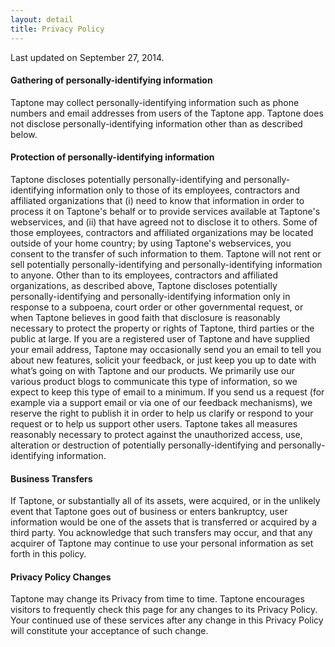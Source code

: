 ```yaml
---
layout: detail
title: Privacy Policy
---
```


Last updated on September 27, 2014.

#### Gathering of personally-identifying information
Taptone may collect personally-identifying information such as phone numbers and email addresses from users of the Taptone app. Taptone does not disclose personally-identifying information other than as described below.

#### Protection of personally-identifying information
Taptone discloses potentially personally-identifying and personally-identifying information only to those of its employees, contractors and affiliated organizations that (i) need to know that information in order to process it on Taptone's behalf or to provide services available at Taptone's webservices, and (ii) that have agreed not to disclose it to others. Some of those employees, contractors and affiliated organizations may be located outside of your home country; by using Taptone's webservices, you consent to the transfer of such information to them. Taptone will not rent or sell potentially personally-identifying and personally-identifying information to anyone. Other than to its employees, contractors and affiliated organizations, as described above, Taptone discloses potentially personally-identifying and personally-identifying information only in response to a subpoena, court order or other governmental request, or when Taptone believes in good faith that disclosure is reasonably necessary to protect the property or rights of Taptone, third parties or the public at large. If you are a registered user of Taptone and have supplied your email address, Taptone may occasionally send you an email to tell you about new features, solicit your feedback, or just keep you up to date with what’s going on with Taptone and our products. We primarily use our various product blogs to communicate this type of information, so we expect to keep this type of email to a minimum. If you send us a request (for example via a support email or via one of our feedback mechanisms), we reserve the right to publish it in order to help us clarify or respond to your request or to help us support other users. Taptone takes all measures reasonably necessary to protect against the unauthorized access, use, alteration or destruction of potentially personally-identifying and personally-identifying information.

#### Business Transfers
If Taptone, or substantially all of its assets, were acquired, or in the unlikely event that Taptone goes out of business or enters bankruptcy, user information would be one of the assets that is transferred or acquired by a third party. You acknowledge that such transfers may occur, and that any acquirer of Taptone may continue to use your personal information as set forth in this policy.

#### Privacy Policy Changes
Taptone may change its Privacy from time to time. Taptone encourages visitors to frequently check this page for any changes to its Privacy Policy. Your continued use of these services after any change in this Privacy Policy will constitute your acceptance of such change.

